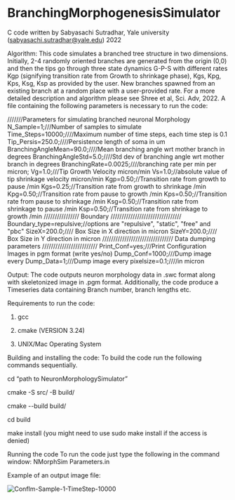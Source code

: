 # BranchingMorphogenesisSimulator
C code written by Sabyasachi Sutradhar, Yale university (sabyasachi.sutradhar@yale.edu) 2022

Algorithm:
This code simulates a branched tree structure in two dimensions. Initially, 2-4 randomly oriented branches are generated from the origin (0,0) and then the tips go through three state dynamics G-P-S with different rates Kgp (signifying transition rate from Growth to shrinkage phase), Kgs, Kpg, Kps, Ksg, Ksp as provided by the user. New branches spawned from an existing branch at a random place with a user-provided rate. For a more detailed description and algorithm please see Shree et al, Sci. Adv, 2022.  A file containing the following parameters is necessary to run the code:


///////Parameters for simulating branched neuronal Morphology
N_Sample=1;///Number of samples to simulate
Time_Steps=10000;////Maximum number of time steps, each time step is 0.1
Tip_Persis=250.0;////Persistence length of soma in um
BranchingAngleMean=90.0;////Mean branching angle wrt mother branch in degrees
BranchingAngleStd=5.0;////Std dev of branching angle wrt mother branch in degrees
BranchingRate=0.0025;////branching rate per min per micron;
Vg=1.0;///Tip Growth Velocity micron/min
Vs=1.0;//absolute value of tip shrinkage velocity micron/min
Kgp=0.50;//Transition rate from growth to pause /min
Kgs=0.25;//Transition rate from growth to shrinkage /min
Kpg=0.50;//Transition rate from pause to growth /min
Kps=0.50;//Transition rate from pause to shrinkage /min
Ksg=0.50;//Transition rate from shrinkage to pause /min
Ksp=0.50;//Transition rate from shrinkage to growth /min
//////////////// Boundary ////////////////////////////////
Boundary_type=repulsive;//options are "repulsive", "static", "free" and "pbc"
SizeX=200.0;//// Box  Size in X direction in micron
SizeY=200.0;//// Box Size in Y direction in micron
//////////////////////////////// Data dumping parameters /////////////////////////
Print_Conf=yes;///Print Configuration Images in pgm format (write yes/no)
Dump_Conf=1000;///Dump image every 
Dump_Data=1;///Dump image every 
pixelsize=0.1;////in micron

Output:
The code outputs neuron morphology data in .swc format along with skeletonized image in .pgm format. Additionally, the code produce a Timeseries data containing Branch number, branch lengths etc.

Requirements to run the code:

1.	gcc
   
3.	cmake (VERSION 3.24)
   
5.	UNIX/Mac Operating System
   

Building and installing the code:
To build the code run the following commands sequentially.

cd  “path to NeuronMorphologySimulator”

cmake -S src/ -B build/

cmake --build build/

cd build

make install  (you might need to use sudo make install if the access is denied)


Running the code
To run the code just type the following in the command window:
NMorphSim Parameters.in

Example of an output image file:

![ConfIm-Sample-1-TimeStep-10000](https://github.com/SabyasachiSutradhar/BranchingMorphogenesisSimulator/assets/49563656/66fec774-d052-48f9-a5d5-3513bd1b3d50)


